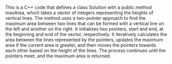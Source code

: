 This is a C++ code that defines a class Solution with a public method maxArea, which takes a vector of integers representing the heights 
of vertical lines. The method uses a two-pointer approach to find the maximum area between two lines that can be formed with a vertical line
on the left and another on the right. It initializes two pointers, start and end, at the beginning and end of the vector, respectively. It
iteratively calculates the area between the lines represented by the pointers, updates the maximum area if the current area is greater, and 
then moves the pointers towards each other based on the height of the lines. The process continues until the pointers meet, and the maximum 
area is returned.
